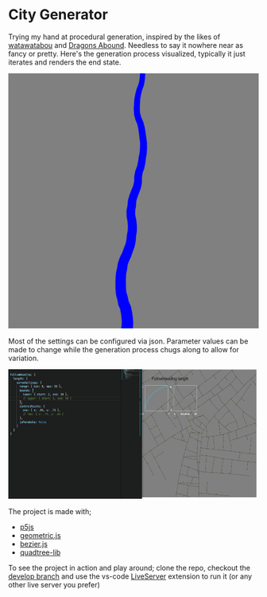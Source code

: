 # City Generator
Trying my hand at procedural generation, inspired by the likes of [watawatabou](https://twitter.com/watawatabou) and [Dragons Abound](https://twitter.com/AboundDragons). Needless to say it nowhere near as fancy or pretty. Here's the generation process visualized, typically it just iterates and renders the end state. 

<img src="https://raw.githubusercontent.com/GoldenQubicle/CityGenerator/master/gifs/streetplan14.gif" width="512" height="512" />

Most of the settings can be configured via json. Parameter values can be made to change while the generation process chugs along to allow for variation. 

<img src="https://raw.githubusercontent.com/GoldenQubicle/CityGenerator/master/gifs/streetplan12.gif" width="557" height="260" />

The project is made with;

  * [p5js](https://p5js.org)
  * [geometric.js](https://github.com/HarryStevens/geometric) 
  * [bezier.js](https://github.com/Pomax/bezierjs) 
  * [quadtree-lib](https://github.com/elbywan/quadtree-lib) 

To see the project in action and play around; clone the repo, checkout the [develop branch](https://github.com/GoldenQubicle/CityGenerator/tree/develop) and use the vs-code [LiveServer](https://marketplace.visualstudio.com/items?itemName=ritwickdey.LiveServer) extension to run it (or any other live server you prefer)